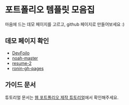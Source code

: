# 포트폴리오 템플릿 모음집
마음에 드는 데모 페이지를 고르고, github 페이지로 만들어보세요 :)

## 데모 페이지 확인
- [DevFoilo](https://congchu.github.io/portfolio-collection/devfolio-master/)
- [noah-master](https://congchu.github.io/portfolio-collection/noah-master/)
- [resume-2](https://congchu.github.io/portfolio-collection/resume-2-master/)
- [ronin-gh-pages](https://congchu.github.io/portfolio-collection/ronin-gh-pages/)

## 가이드 문서

튜토리얼 문서는 [웹 포트폴리오 제작 튜토리얼](https://www.notion.so/cucus/85e3bec77d904f1fa282cec4756232c3)에서 확인해주세요.
